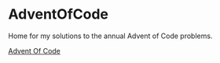 # AdventOfCode
Home for my solutions to the annual Advent of Code problems.

[Advent Of Code](https://adventofcode.com/)
